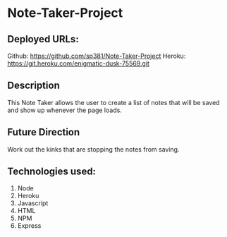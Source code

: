 # Note-Taker-Project

## Deployed URLs:
Github: https://github.com/sp381/Note-Taker-Project 
Heroku: https://git.heroku.com/enigmatic-dusk-75569.git 

## Description

This Note Taker allows the user to create a list of notes that will be saved and show up whenever the page loads. 

## Future Direction 
Work out the kinks that are stopping the notes from saving. 

## Technologies used:
1. Node 
2. Heroku 
3. Javascript
4. HTML
5. NPM 
6. Express 